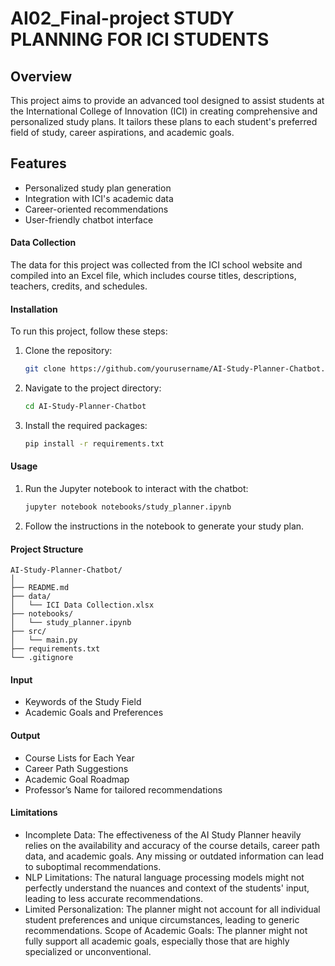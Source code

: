 # AI02_Final-project STUDY PLANNING FOR ICI STUDENTS
## Overview
This project aims to provide an advanced tool designed to assist students at the International College of Innovation (ICI) in creating comprehensive and personalized study plans. It tailors these plans to each student's preferred field of study, career aspirations, and academic goals.
## Features
- Personalized study plan generation
- Integration with ICI's academic data
- Career-oriented recommendations
- User-friendly chatbot interface
#### Data Collection
The data for this project was collected from the ICI school website and compiled into an Excel file, which includes course titles, descriptions, teachers, credits, and schedules.
#### Installation
To run this project, follow these steps:
1. Clone the repository:
    ```bash
    git clone https://github.com/yourusername/AI-Study-Planner-Chatbot.git
    ```
2. Navigate to the project directory:
    ```bash
    cd AI-Study-Planner-Chatbot
    ```
3. Install the required packages:
    ```bash
    pip install -r requirements.txt
    ```

#### Usage
1. Run the Jupyter notebook to interact with the chatbot:
    ```bash
    jupyter notebook notebooks/study_planner.ipynb
    ```
2. Follow the instructions in the notebook to generate your study plan.

#### Project Structure
```
AI-Study-Planner-Chatbot/
│
├── README.md
├── data/
│   └── ICI Data Collection.xlsx
├── notebooks/
│   └── study_planner.ipynb
├── src/
│   └── main.py
├── requirements.txt
└── .gitignore
```

#### Input
- Keywords of the Study Field
- Academic Goals and Preferences

#### Output
- Course Lists for Each Year
- Career Path Suggestions
- Academic Goal Roadmap
- Professor’s Name for tailored recommendations

#### Limitations
- Incomplete Data: The effectiveness of the AI Study Planner heavily relies on the availability and accuracy of the course details, career path data, and academic goals. Any missing or outdated information can lead to suboptimal recommendations.
- NLP Limitations: The natural language processing models might not perfectly understand the nuances and context of the students' input, leading to less accurate recommendations.
- Limited Personalization: The planner might not account for all individual student preferences and unique circumstances, leading to generic recommendations.
Scope of Academic Goals: The planner might not fully support all academic goals, especially those that are highly specialized or unconventional.
